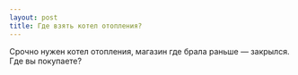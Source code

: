 ```yaml
---
layout: post 
title: Где взять котел отопления? 
--- 
```

Срочно нужен котел отопления, магазин где брала раньше — закрылся. Где вы покупаете?